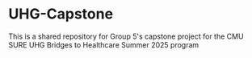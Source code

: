 # UHG-Capstone
This is a shared repository for Group 5's capstone project for the CMU SURE UHG Bridges to Healthcare Summer 2025 program
